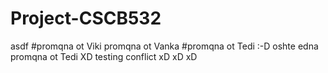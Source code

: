 # Project-CSCB532



asdf
#promqna ot Viki
promqna ot Vanka 
#promqna ot Tedi :-D
oshte edna promqna ot Tedi XD
testing conflict
xD xD xD
